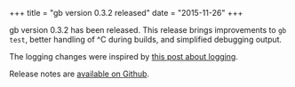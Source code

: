 +++
title = "gb version 0.3.2 released"
date = "2015-11-26"
+++

gb version 0.3.2 has been released. This release brings improvements to `gb test`, better handling of ^C during builds, and simplified debugging output.

The logging changes were inspired by [this post about logging](http://dave.cheney.net/2015/11/05/lets-talk-about-logging).

Release notes are [available on Github](https://github.com/constabulary/gb/releases/tag/v0.3.2).
